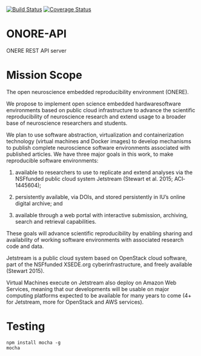 [![Build Status](https://travis-ci.org/soichih/onere-api.svg?branch=master)](https://travis-ci.org/soichih/onere-api)
[![Coverage Status](https://coveralls.io/repos/github/soichih/onere-api/badge.svg?branch=master)](https://coveralls.io/github/soichih/onere-api?branch=master)

# ONORE-API

ONERE REST API server

# Mission Scope

The open neuroscience embedded reproducibility environment (ONERE). 

We propose to implement open science embedded hardware­software environments based on public cloud infrastructure to advance the scientific reproducibility of neuroscience research and extend usage to a broader base of neuroscience researchers and students. 

We plan to use software abstraction, virtualization and containerization technology (virtual machines and Docker images) to develop mechanisms to publish complete neuroscience software environments associated with published articles. We have three major goals in this work, to make reproducible software environments: 

1) available to researchers to use to replicate and extend analyses via the NSF­funded public cloud system Jetstream (Stewart et al. 2015; ACI­1445604);

2) persistently available, via DOIs, and stored persistently in IU’s online digital archive; and 

3) available through a web portal with interactive submission, archiving, search and retrieval capabilities. 

These goals will advance scientific reproducibility by enabling sharing and availability of working software environments with associated research code and data. 

Jetstream is a public cloud system based on OpenStack cloud software, part of the NSF­funded XSEDE.org cyberinfrastructure, and freely available (Stewart 2015). 

Virtual Machines execute on Jetstream also deploy on Amazon Web Services, meaning that our developments will be usable on major computing platforms expected to be available for many years to come (4+ for Jetstream, more for OpenStack and AWS services).

Testing 
==========================

```
npm install mocha -g
mocha
```


